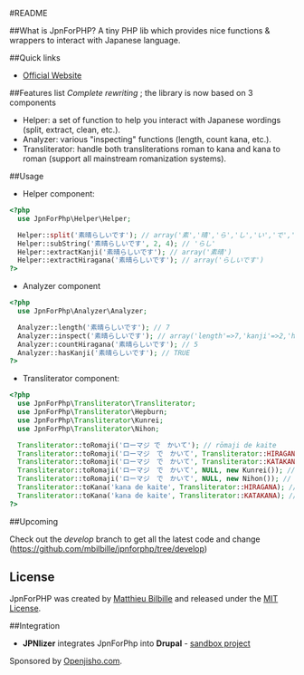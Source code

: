#README

##What is JpnForPHP?
A tiny PHP lib which provides nice functions & wrappers to interact with Japanese language.

##Quick links
- [Official Website](http://mbilbille.github.com/jpnforphp/)

##Features list
_Complete rewriting_ ; the library is now based on 3 components

- Helper: a set of function to help you interact with Japanese wordings (split, extract, clean, etc.).
- Analyzer: various "inspecting" functions (length, count kana, etc.).
- Transliterator: handle both transliterations roman to kana and kana to roman (support all mainstream romanization systems).

##Usage

- Helper component:

```php
<?php
  use JpnForPhp\Helper\Helper;

  Helper::split('素晴らしいです'); // array('素','晴','ら','し','い','で','す')
  Helper::subString('素晴らしいです', 2, 4); // 'らし'
  Helper::extractKanji('素晴らしいです'); // array('素晴')
  Helper::extractHiragana('素晴らしいです'); // array('らしいです')
?>
```

- Analyzer component

```php
<?php
  use JpnForPhp\Analyzer\Analyzer;

  Analyzer::length('素晴らしいです'); // 7
  Analyzer::inspect('素晴らしいです'); // array('length'=>7,'kanji'=>2,'hiragana' =>5,'katakana'=>0)
  Analyzer::countHiragana('素晴らしいです'); // 5
  Analyzer::hasKanji('素晴らしいです'); // TRUE
?>
```

- Transliterator component:

```php
<?php
  use JpnForPhp\Transliterator\Transliterator;
  use JpnForPhp\Transliterator\Hepburn;
  use JpnForPhp\Transliterator\Kunrei;
  use JpnForPhp\Transliterator\Nihon;

  Transliterator::toRomaji('ローマジ で　かいて'); // rōmaji de kaite
  Transliterator::toRomaji('ローマジ　で　かいて', Transliterator::HIRAGANA, new Hepburn()); // ローマジ de kaite
  Transliterator::toRomaji('ローマジ　で　かいて', Transliterator::KATAKANA, new Hepburn()); // rōmaji で かいて
  Transliterator::toRomaji('ローマジ　で　かいて', NULL, new Kunrei()); // rômazi de kaite
  Transliterator::toRomaji('ローマジ　で　かいて', NULL, new Nihon()); // rômazi de kaite
  Transliterator::toKana('kana de kaite', Transliterator::HIRAGANA); // かな　で　かいて
  Transliterator::toKana('kana de kaite', Transliterator::KATAKANA); // カナ　デ　カイテ
?>
```


##Upcoming

Check out the _develop_ branch to get all the latest code and change (https://github.com/mbilbille/jpnforphp/tree/develop)

## License

JpnForPHP was created by [Matthieu Bilbille](http://mbilbille.github.com) and released under the [MIT License](http://github.com/mbilbille/jpnforphp/blob/master/LICENSE).

##Integration

- **JPNlizer** integrates JpnForPhp into **Drupal** - [sandbox project](http://drupal.org/sandbox/mbilbille/1613510)

Sponsored by [Openjisho.com](http://www.openjisho.com). 